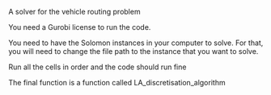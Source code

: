 A solver for the vehicle routing problem

You need a Gurobi license to run the code.

You need to have the Solomon instances in your computer to solve. For that, you will need to change the file path to the instance that you want to solve. 

Run all the cells in order and the code should run fine

The final function is a function called LA_discretisation_algorithm
